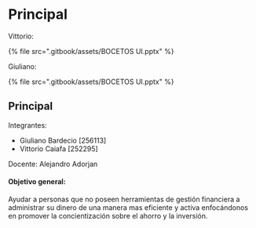 # Principal

Vittorio:

{% file src=".gitbook/assets/BOCETOS UI.pptx" %}

Giuliano:

{% file src=".gitbook/assets/BOCETOS UI.pptx" %}

## Principal

Integrantes:

* Giuliano Bardecio \[256113]
* Vittorio Caiafa \[252295]

Docente: Alejandro Adorjan

#### Objetivo general:

Ayudar a personas que no poseen herramientas de gestión financiera a administrar su dinero de una manera mas eficiente y activa enfocándonos en promover la concientización sobre el ahorro y la inversión.
